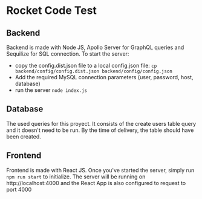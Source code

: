 # Rocket Code Test 
## Backend
Backend is made with Node JS, Apollo Server for GraphQL queries and Sequilize for SQL connection. To start the server:

- copy the config.dist.json file to a local config.json file: `cp backend/config/config.dist.json backend/config/config.json`
- Add the required MySQL connection parameters (user, password, host, database)
- run the server `node index.js`

## Database
The used queries for this proyect. It consists of the create users table query and it doesn't need to be run. By the time of delivery, the table should have been created.
## Frontend
Frontend is made with React JS. Once you've started the server, simply run `npm run start` to initialize. The server will be running on http://localhost:4000 and the React App is also configured to request to port 4000
